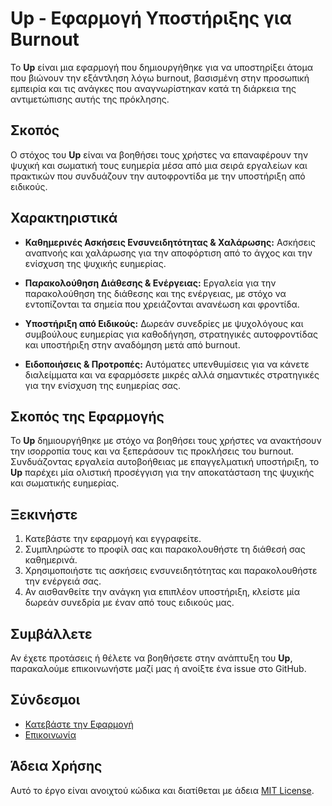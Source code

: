 # Up - Εφαρμογή Υποστήριξης για Burnout

Το **Up** είναι μια εφαρμογή που δημιουργήθηκε για να υποστηρίξει άτομα που βιώνουν την εξάντληση λόγω burnout, βασισμένη στην προσωπική εμπειρία και τις ανάγκες που αναγνωρίστηκαν κατά τη διάρκεια της αντιμετώπισης αυτής της πρόκλησης.

## Σκοπός

Ο στόχος του **Up** είναι να βοηθήσει τους χρήστες να επαναφέρουν την ψυχική και σωματική τους ευημερία μέσα από μια σειρά εργαλείων και πρακτικών που συνδυάζουν την αυτοφροντίδα με την υποστήριξη από ειδικούς.

## Χαρακτηριστικά

- **Καθημερινές Ασκήσεις Ενσυνειδητότητας & Χαλάρωσης:** Ασκήσεις αναπνοής και χαλάρωσης για την αποφόρτιση από το άγχος και την ενίσχυση της ψυχικής ευημερίας.
  
- **Παρακολούθηση Διάθεσης & Ενέργειας:** Εργαλεία για την παρακολούθηση της διάθεσης και της ενέργειας, με στόχο να εντοπίζονται τα σημεία που χρειάζονται ανανέωση και φροντίδα.

- **Υποστήριξη από Ειδικούς:** Δωρεάν συνεδρίες με ψυχολόγους και συμβούλους ευημερίας για καθοδήγηση, στρατηγικές αυτοφροντίδας και υποστήριξη στην αναδόμηση μετά από burnout.

- **Ειδοποιήσεις & Προτροπές:** Αυτόματες υπενθυμίσεις για να κάνετε διαλείμματα και να εφαρμόσετε μικρές αλλά σημαντικές στρατηγικές για την ενίσχυση της ευημερίας σας.

## Σκοπός της Εφαρμογής

Το **Up** δημιουργήθηκε με στόχο να βοηθήσει τους χρήστες να ανακτήσουν την ισορροπία τους και να ξεπεράσουν τις προκλήσεις του burnout. Συνδυάζοντας εργαλεία αυτοβοήθειας με επαγγελματική υποστήριξη, το **Up** παρέχει μία ολιστική προσέγγιση για την αποκατάσταση της ψυχικής και σωματικής ευημερίας.

## Ξεκινήστε

1. Κατεβάστε την εφαρμογή και εγγραφείτε.
2. Συμπληρώστε το προφίλ σας και παρακολουθήστε τη διάθεσή σας καθημερινά.
3. Χρησιμοποιήστε τις ασκήσεις ενσυνειδητότητας και παρακολουθήστε την ενέργειά σας.
4. Αν αισθανθείτε την ανάγκη για επιπλέον υποστήριξη, κλείστε μία δωρεάν συνεδρία με έναν από τους ειδικούς μας.
  
## Συμβάλλετε

Αν έχετε προτάσεις ή θέλετε να βοηθήσετε στην ανάπτυξη του **Up**, παρακαλούμε επικοινωνήστε μαζί μας ή ανοίξτε ένα issue στο GitHub.

## Σύνδεσμοι

- [Κατεβάστε την Εφαρμογή](#)
- [Επικοινωνία](#)

## Άδεια Χρήσης

Αυτό το έργο είναι ανοιχτού κώδικα και διατίθεται με άδεια [MIT License](https://opensource.org/licenses/MIT).
